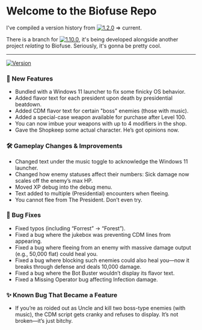 # Welcome to the Biofuse Repo

I've compiled a version history from [![1.2.0](https://img.shields.io/badge/1.2.0-purple)](https://github.com/MeshyDev/BioFuse_Repo/commit/0c287aa0aa7d741304aed0a55f97146b0272a5db) => current.

There is a branch for [![1.10.0](https://img.shields.io/badge/1.10.0-orange)]([https://github.com/MeshyDev/BioFuse_Repo/compare/main...1.10.0?diff=split&w](https://github.com/MeshyDev/BioFuse_Repo/tree/1.10.0)), it's being developed alongside another project *relating* to Biofuse.
Seriously, it's gonna be pretty cool.
******
[![Version](https://img.shields.io/badge/version-1.9.0-blue)](https://github.com/MeshyDev/BioFuse_Repo/tree/main)

### 🚀 New Features
- Bundled with a Windows 11 launcher to fix some finicky OS behavior.
- Added flavor text for each president upon death by presidential beatdown.
- Added CDM flavor text for certain "boss" enemies (those with music).
- Added a special-case weapon available for purchase after Level 100.
- You can now imbue your weapons with up to 4 modifiers in the shop.
- Gave the Shopkeep some actual character. He’s got opinions now.

### 🛠 Gameplay Changes & Improvements
- Changed text under the music toggle to acknowledge the Windows 11 launcher.
- Changed how enemy statuses affect their numbers: Sick damage now scales off the enemy’s max HP.
- Moved XP debug into the debug menu.
- Text added to multiple (Presidential) encounters when fleeing.
- You cannot flee from The President. Don’t even try.

### 🐛 Bug Fixes
- Fixed typos (including “Forrest” → “Forest”).
- Fixed a bug where the jukebox was preventing CDM lines from appearing.
- Fixed a bug where fleeing from an enemy with massive damage output (e.g., 50,000 flat) could heal you.
- Fixed a bug where blocking such enemies could also heal you—now it breaks through defense and deals 10,000 damage.
- Fixed a bug where the Bot Buster wouldn’t display its flavor text.
- Fixed a Missing Operator bug affecting Infection damage.

### ✨ Known Bug That Became a Feature
- If you’re as roided out as Uncle and kill two boss-type enemies (with music), the CDM script gets cranky and refuses to display. It’s not broken—it’s just bitchy.
